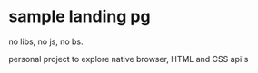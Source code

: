 # sample landing pg

no libs, no js, no bs.

personal project to explore native browser, HTML and CSS api's
